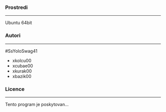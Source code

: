 ### Prostredi
------------
Ubuntu 64bit

### Autori
------------
\#SsYoloSwag41
 - xkolcu00
 - xcubae00
 - xkurak00
 - xbazik00

### Licence
-----------
Tento program je poskytovan...
